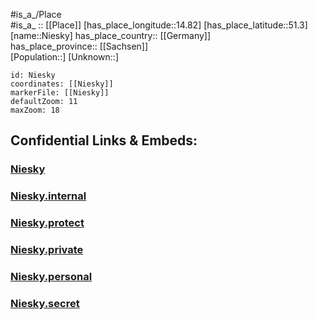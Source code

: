 ﻿---
location: [51.3,14.82] 
mapzoom: [7,12] 
mapmarker: city 
type: City
tags:
- geo/City


SpocWebEntityId: 32913
isDeleted: false
confidential: public

---
#is_a_/Place  
#is_a_ :: [[Place]] 
[has_place_longitude::14.82] 
[has_place_latitude::51.3] 
[name::Niesky] 
has_place_country:: [[Germany]]  
has_place_province:: [[Sachsen]]  
[Population::] 
[Unknown::] 


```leaflet
id: Niesky
coordinates: [[Niesky]] 
markerFile: [[Niesky]] 
defaultZoom: 11 
maxZoom: 18
```


## Confidential Links & Embeds: 

### [Niesky](/_public/Earth/Continent/Europe/Europe~Central/Germany/Germany~East/Sachsen/counties~Sachsen/Görlitz/cities~Görlitz/Niesky.md) 

### [Niesky.internal](/_internal/Earth/Continent/Europe/Europe~Central/Germany/Germany~East/Sachsen/counties~Sachsen/Görlitz/cities~Görlitz/Niesky.internal.md) 

### [Niesky.protect](/_protect/Earth/Continent/Europe/Europe~Central/Germany/Germany~East/Sachsen/counties~Sachsen/Görlitz/cities~Görlitz/Niesky.protect.md) 

### [Niesky.private](/_private/Earth/Continent/Europe/Europe~Central/Germany/Germany~East/Sachsen/counties~Sachsen/Görlitz/cities~Görlitz/Niesky.private.md) 

### [Niesky.personal](/_personal/Earth/Continent/Europe/Europe~Central/Germany/Germany~East/Sachsen/counties~Sachsen/Görlitz/cities~Görlitz/Niesky.personal.md) 

### [Niesky.secret](/_secret/Earth/Continent/Europe/Europe~Central/Germany/Germany~East/Sachsen/counties~Sachsen/Görlitz/cities~Görlitz/Niesky.secret.md) 
